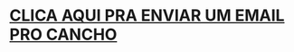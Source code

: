 
# [CLICA AQUI PRA ENVIAR UM EMAIL PRO CANCHO](mailto:garibay@icmc.usp.br?subject=SME0821%20-%20Entrega%20da%20Atividade%20I&body=Prezado%20professor%20Vicente%2C%0D%0ABoa%20tarde%2C%0D%0A%0D%0AMuitos%20alunos%20da%20turma%20de%20SME0821%20-%20An%C3%A1lise%20de%20Sobreviv%C3%AAncia%20e%0D%0AConfiabilidade%20foram%20pegos%20de%20surpresa%20com%20a%20inclus%C3%A3o%20da%20Atividade%20I%0D%0Ano%20Tidia%2C%20pois%20o%20sistema%20n%C3%A3o%20notificou%20a%20turma%20a%20respeito%20de%20sua%0D%0Ainclus%C3%A3o%2C%20que%20acredito%20ter%20sido%20disponibilizada%20na%20ter%C3%A7a-feira%0D%0A(19%2F04).%0D%0A%0D%0AAl%C3%A9m%20disso%2C%20acredito%20que%20o%20tempo%20disponibilizado%20para%20realiza%C3%A7%C3%A3o%20da%0D%0Amesma%20(6%20dias)%20n%C3%A3o%20pareceu%20adequado%20tendo%20em%20vista%20o%20padr%C3%A3o%20exigido%2C%0D%0Ade%20uma%20an%C3%A1lise%20t%C3%A9cnica%20a%20ser%20entregue%20em%20formato%20de%20um%20relat%C3%B3rio.%0D%0A%0D%0ANo%20mais%2C%20muitos%20colegas%2C%20em%20virtude%20do%20feriado%20prolongado%2C%20n%C3%A3o%20se%0D%0Aprogramaram%20para%20estar%20em%20frente%20ao%20computador%20dentro%20do%20prazo%20dado%2C%0D%0Aoutros%20muito%20provavelmente%20sequer%20t%C3%AAm%20ci%C3%AAncia%20de%20que%20j%C3%A1%20haja%20uma%0D%0Aentrega%20na%20pr%C3%B3xima%20segunda-feira%2C%20o%20que%20prejudicou%20imensamente%20os%0D%0Agrupos.%0D%0A%0D%0ADessa%20forma%2C%20solicito%20encarecidamente%20ao%20senhor%20que%20d%C3%AA%20a%20turma%20um%0D%0Aprazo%20maior%2C%20sugiro%20de%20pelo%20menos%202%20semanas%20para%20esta%20atividade%2C%20assim%0D%0Acomo%20para%20as%20futuras%2C%20pois%20os%20grupos%20necessitam%20de%20tempo%20h%C3%A1bil%20para%20se%0D%0Aorganizar%20adequadamente%2C%20de%20forma%20a%20permitir%20o%20correto%20andamento%20das%0D%0Aatividades%20acad%C3%AAmicas%20no%20%C3%A2mbito%20desta%20disciplina.%0D%0A%0D%0AAtenciosamente%2C%0D%0A)
